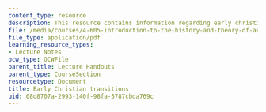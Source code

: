 ```yaml
---
content_type: resource
description: This resource contains information regarding early christian transitions.
file: /media/courses/4-605-introduction-to-the-history-and-theory-of-architecture-spring-2012/08d8707a2993140f98fa5787cbda769c_MIT4_605S12_lec16.pdf
file_type: application/pdf
learning_resource_types:
- Lecture Notes
ocw_type: OCWFile
parent_title: Lecture Handouts
parent_type: CourseSection
resourcetype: Document
title: Early Christian transitions
uid: 08d8707a-2993-140f-98fa-5787cbda769c
---
```

